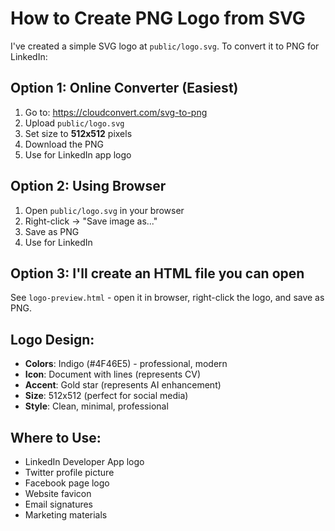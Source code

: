 # How to Create PNG Logo from SVG

I've created a simple SVG logo at `public/logo.svg`. To convert it to PNG for LinkedIn:

## Option 1: Online Converter (Easiest)
1. Go to: https://cloudconvert.com/svg-to-png
2. Upload `public/logo.svg`
3. Set size to **512x512** pixels
4. Download the PNG
5. Use for LinkedIn app logo

## Option 2: Using Browser
1. Open `public/logo.svg` in your browser
2. Right-click → "Save image as..."
3. Save as PNG
4. Use for LinkedIn

## Option 3: I'll create an HTML file you can open

See `logo-preview.html` - open it in browser, right-click the logo, and save as PNG.

## Logo Design:
- **Colors**: Indigo (#4F46E5) - professional, modern
- **Icon**: Document with lines (represents CV)
- **Accent**: Gold star (represents AI enhancement)
- **Size**: 512x512 (perfect for social media)
- **Style**: Clean, minimal, professional

## Where to Use:
- LinkedIn Developer App logo
- Twitter profile picture
- Facebook page logo
- Website favicon
- Email signatures
- Marketing materials
